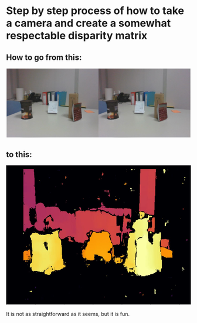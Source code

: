 # Step by step process of how to take a camera and create a somewhat respectable disparity matrix

## How to go from this:
![initial](https://github.com/TsiaprasTilemachos/prism_sucker/blob/main/images/input.JPG?raw=true)

## to this:
![initial](https://github.com/TsiaprasTilemachos/prism_sucker/blob/main/images/first_succes.JPG?raw=true)

It is not as straightforward as it seems, but it is fun.
